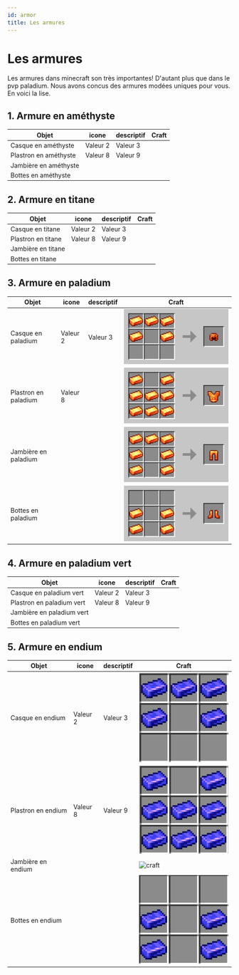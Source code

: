 ```yaml
---
id: armor
title: Les armures
---
```

# Les armures

Les armures dans minecraft son très importantes! D'autant plus que dans le pvp paladium. Nous avons concus des armures modées uniques pour vous. En voici la lise.

## 1. Armure en améthyste
| Objet                 | icone   | descriptif | Craft |
|-----------------------|---------|------------|-------|
| Casque en améthyste   | Valeur 2 | Valeur 3   |       |
| Plastron en améthyste | Valeur 8 | Valeur 9   |       |
| Jambière en améthyste |          |            |       |
| Bottes en améthyste |  | |


## 2. Armure en titane
| Objet              | icone   | descriptif | Craft |
|--------------------|---------|------------|-------|
| Casque en titane | Valeur 2 | Valeur 3   |       |
| Plastron en titane | Valeur 8 | Valeur 9   |       |
| Jambière en titane |          |            |       |
| Bottes en titane |  | |

## 3. Armure en paladium
| Objet              | icone   | descriptif | Craft |
|--------------------|---------|------------|-------|
| Casque en paladium | Valeur 2 | Valeur 3   |![paladium helmet craft.png](..%2F..%2Fstatic%2Fimg%2Fpaladium%20helmet%20craft.png)       |
| Plastron en paladium | Valeur 8 | |![paladium chestplate craft.png](..%2F..%2Fstatic%2Fimg%2Fpaladium%20chestplate%20craft.png)|       |
| Jambière en paladium |          |            |![paladium leggings craft.png](..%2F..%2Fstatic%2Fimg%2Fpaladium%20leggings%20craft.png)       |
| Bottes en paladium   |  | |![paladium boots craft.png](..%2F..%2Fstatic%2Fimg%2Fpaladium%20boots%20craft.png) |

## 4. Armure en paladium vert
| Objet                     | icone   | descriptif | Craft |
|---------------------------|---------|------------|-------|
| Casque en paladium vert   | Valeur 2 | Valeur 3   |       |
| Plastron en paladium vert | Valeur 8 | Valeur 9   |       |
| Jambière en paladium vert |          |            |       |
| Bottes en paladium vert       |  | |

## 5. Armure en endium
| Objet              | icone    | descriptif | Craft                                  |
|--------------------|----------|------------|----------------------------------------|
| Casque en endium   | Valeur 2 | Valeur 3   | ![craft](..%2F..%2Fstatic%2Fimg%2Fendium%20helemt%20craft.png) |
| Plastron en endium | Valeur 8 | Valeur 9   | ![craft](..%2F..%2Fstatic%2Fimg%2Fendium%20chestplate%20craft.png)                                       |
| Jambière en endium |          |            | ![craft](..%2F..%2Fstatic%2Fimg%2FCapture%20d%92%E9cran%202024-06-05%20171112.png)                                       |
| Bottes en endium   | |         |![craft](..%2F..%2Fstatic%2Fimg%2Fendium%20boots%20craft.png) |







